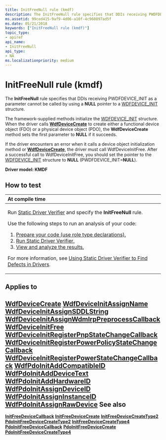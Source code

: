 ```yaml
---
title: InitFreeNull rule (kmdf)
description: The InitFreeNull rule specifies that DDIs receiving PWDFDEVICE\_INIT as a parameter cannot be called by using a NULL pointer to a WDFDEVICE\_INIT structure.
ms.assetid: 99ced415-9af9-4d06-a10f-4c960897ad5f
ms.date: 05/21/2018
keywords: ["InitFreeNull rule (kmdf)"]
topic_type:
- apiref
api_name:
- InitFreeNull
api_type:
- NA
ms.localizationpriority: medium
---
```


# InitFreeNull rule (kmdf)


The **InitFreeNull** rule specifies that DDIs receiving PWDFDEVICE\_INIT as a parameter cannot be called by using a **NULL** pointer to a [WDFDEVICE\_INIT](../wdf/wdfdevice_init.md) structure.

The framework-supplied methods initialize the [WDFDEVICE\_INIT](../wdf/wdfdevice_init.md) structure. When the driver calls [**WdfDeviceCreate**](/windows-hardware/drivers/ddi/wdfdevice/nf-wdfdevice-wdfdevicecreate) to create either a functional device object (FDO) or a physical device object (PDO), the **WdfDeviceCreate** method sets the first parameter to **NULL** if it succeeds.

If the driver encounters an error when it calls a device object initialization method or [**WdfDeviceCreate**](/windows-hardware/drivers/ddi/wdfdevice/nf-wdfdevice-wdfdevicecreate), the driver must call WdfDeviceInitFree. After a successful call to WdfDeviceInitFree, you should set the pointer to the [WDFDEVICE\_INIT](../wdf/wdfdevice_init.md) structure to **NULL** (PWDFDEVICE\_INIT=**NULL**).

**Driver model: KMDF**

How to test
-----------

<table>
<colgroup>
<col width="100%" />
</colgroup>
<thead>
<tr class="header">
<th align="left">At compile time</th>
</tr>
</thead>
<tbody>
<tr class="odd">
<td align="left"><p>Run <a href="https://docs.microsoft.com/windows-hardware/drivers/devtest/static-driver-verifier" data-raw-source="[Static Driver Verifier](./static-driver-verifier.md)">Static Driver Verifier</a> and specify the <strong>InitFreeNull</strong> rule.</p>
Use the following steps to run an analysis of your code:
<ol>
<li><a href="https://docs.microsoft.com/windows-hardware/drivers/devtest/using-static-driver-verifier-to-find-defects-in-drivers#preparing-your-source-code" data-raw-source="[Prepare your code (use role type declarations).](./using-static-driver-verifier-to-find-defects-in-drivers.md#preparing-your-source-code)">Prepare your code (use role type declarations).</a></li>
<li><a href="https://docs.microsoft.com/windows-hardware/drivers/devtest/using-static-driver-verifier-to-find-defects-in-drivers#running-static-driver-verifier" data-raw-source="[Run Static Driver Verifier.](./using-static-driver-verifier-to-find-defects-in-drivers.md#running-static-driver-verifier)">Run Static Driver Verifier.</a></li>
<li><a href="https://docs.microsoft.com/windows-hardware/drivers/devtest/using-static-driver-verifier-to-find-defects-in-drivers#viewing-and-analyzing-the-results" data-raw-source="[View and analyze the results.](./using-static-driver-verifier-to-find-defects-in-drivers.md#viewing-and-analyzing-the-results)">View and analyze the results.</a></li>
</ol>
<p>For more information, see <a href="https://docs.microsoft.com/windows-hardware/drivers/devtest/using-static-driver-verifier-to-find-defects-in-drivers" data-raw-source="[Using Static Driver Verifier to Find Defects in Drivers](./using-static-driver-verifier-to-find-defects-in-drivers.md)">Using Static Driver Verifier to Find Defects in Drivers</a>.</p></td>
</tr>
</tbody>
</table>

Applies to
----------

[**WdfDeviceCreate**](/windows-hardware/drivers/ddi/wdfdevice/nf-wdfdevice-wdfdevicecreate)
[**WdfDeviceInitAssignName**](/windows-hardware/drivers/ddi/wdfdevice/nf-wdfdevice-wdfdeviceinitassignname)
[**WdfDeviceInitAssignSDDLString**](/windows-hardware/drivers/ddi/wdfdevice/nf-wdfdevice-wdfdeviceinitassignsddlstring)
[**WdfDeviceInitAssignWdmIrpPreprocessCallback**](/windows-hardware/drivers/ddi/wdfdevice/nf-wdfdevice-wdfdeviceinitassignwdmirppreprocesscallback)
[**WdfDeviceInitFree**](/windows-hardware/drivers/ddi/wdfdevice/nf-wdfdevice-wdfdeviceinitfree)
[**WdfDeviceInitRegisterPnpStateChangeCallback**](/windows-hardware/drivers/ddi/wdfdevice/nf-wdfdevice-wdfdeviceinitregisterpnpstatechangecallback)
[**WdfDeviceInitRegisterPowerPolicyStateChangeCallback**](/windows-hardware/drivers/ddi/wdfdevice/nf-wdfdevice-wdfdeviceinitregisterpowerpolicystatechangecallback)
[**WdfDeviceInitRegisterPowerStateChangeCallback**](/windows-hardware/drivers/ddi/wdfdevice/nf-wdfdevice-wdfdeviceinitregisterpowerstatechangecallback)
[**WdfPdoInitAddCompatibleID**](/windows-hardware/drivers/ddi/wdfpdo/nf-wdfpdo-wdfpdoinitaddcompatibleid)
[**WdfPdoInitAddDeviceText**](/windows-hardware/drivers/ddi/wdfpdo/nf-wdfpdo-wdfpdoinitadddevicetext)
[**WdfPdoInitAddHardwareID**](/windows-hardware/drivers/ddi/wdfpdo/nf-wdfpdo-wdfpdoinitaddhardwareid)
[**WdfPdoInitAssignDeviceID**](/windows-hardware/drivers/ddi/wdfpdo/nf-wdfpdo-wdfpdoinitassigndeviceid)
[**WdfPdoInitAssignInstanceID**](/windows-hardware/drivers/ddi/wdfpdo/nf-wdfpdo-wdfpdoinitassigninstanceid)
[**WdfPdoInitAssignRawDevice**](/windows-hardware/drivers/ddi/wdfpdo/nf-wdfpdo-wdfpdoinitassignrawdevice)
See also
--------

[**InitFreeDeviceCallback**](kmdf-initfreedevicecallback.md)
[**InitFreeDeviceCreate**](kmdf-initfreedevicecreate.md)
[**InitFreeDeviceCreateType2**](kmdf-initfreedevicecreatetype2.md)
[**PdoInitFreeDeviceCreateType2**](kmdf-pdoinitfreedevicecreatetype2.md)
[**InitFreeDeviceCreateType4**](kmdf-initfreedevicecreatetype4.md)
[**PdoInitFreeDeviceCallback**](kmdf-pdoinitfreedevicecallback.md)
[**PdoInitFreeDeviceCreate**](kmdf-pdoinitfreedevicecreate.md)
[**PdoInitFreeDeviceCreateType4**](kmdf-pdoinitfreedevicecreatetype4.md)
 

